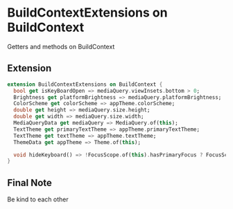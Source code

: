 # BuildContextExtensions on BuildContext

Getters and methods on BuildContext

## Extension

```dart
extension BuildContextExtensions on BuildContext {
  bool get isKeyBoardOpen => mediaQuery.viewInsets.bottom > 0;
  Brightness get platformBrightness => mediaQuery.platformBrightness;
  ColorScheme get colorScheme => appTheme.colorScheme;
  double get height => mediaQuery.size.height;
  double get width => mediaQuery.size.width;
  MediaQueryData get mediaQuery => MediaQuery.of(this);
  TextTheme get primaryTextTheme => appTheme.primaryTextTheme;
  TextTheme get textTheme => appTheme.textTheme;
  ThemeData get appTheme => Theme.of(this);

  void hideKeyboard() => !FocusScope.of(this).hasPrimaryFocus ? FocusScope.of(this).unfocus() : Void;
}
```

## Final Note

Be kind to each other
